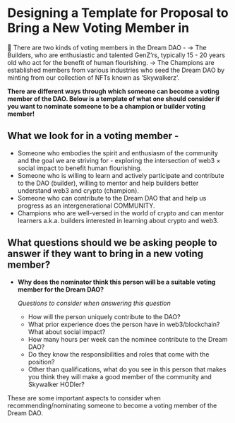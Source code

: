 # Designing a Template for Proposal to Bring a New Voting Member in

<aside>
🚀 There are two kinds of voting members in the Dream DAO - 
→ The Builders, who are enthusiastic and talented GenZ’rs, typically 15 - 20 years old who act for the benefit of human flourishing. 
→ The Champions are established members from various industries who seed the Dream DAO by minting from our collection of NFTs known as ‘Skywalkerz’.

</aside>

**There are different ways through which someone can become a voting member of the DAO. Below is a template of what one should consider if you want to nominate someone to be a champion or builder voting member!**

## What we look for in a voting member -

- Someone who embodies the spirit and enthusiasm of the community and the goal we are striving for - exploring the intersection of web3 × social impact to benefit human flourishing.
- Someone who is willing to learn and actively participate and contribute to the DAO (builder), willing to mentor and help builders better understand web3 and crypto (champion).
- Someone who can contribute to the Dream DAO that and help us progress as an intergenerational COMMUNITY.
- Champions who are well-versed in the world of crypto and can mentor learners a.k.a. builders interested in learning about crypto and web3.

## **What questions should we be asking people to answer if they want to bring in a new voting member?**

- **Why does the nominator think this person will be a suitable voting member for the Dream DAO?**
    
    *Questions to consider when answering this question*
    
    - How will the person uniquely contribute to the DAO?
    - What prior experience does the person have in web3/blockchain? What about social impact?
    - How many hours per week can the nominee contribute to the Dream DAO?
    - Do they know the responsibilities and roles that come with the position?
    - Other than qualifications, what do you see in this person that makes you think they will make a good member of the community and Skywalker HODler?

These are some important aspects to consider when recommending/nominating someone to become a voting member of the Dream DAO.